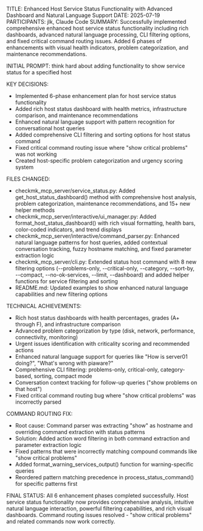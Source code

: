 TITLE: Enhanced Host Service Status Functionality with Advanced Dashboard and Natural Language Support
DATE: 2025-07-19
PARTICIPANTS: jlk, Claude Code
SUMMARY: Successfully implemented comprehensive enhanced host service status functionality including rich dashboards, advanced natural language processing, CLI filtering options, and fixed critical command routing issues. Added 6 phases of enhancements with visual health indicators, problem categorization, and maintenance recommendations.

INITIAL PROMPT: think hard about adding functionality to show service status for a specified host

KEY DECISIONS:
- Implemented 6-phase enhancement plan for host service status functionality
- Added rich host status dashboard with health metrics, infrastructure comparison, and maintenance recommendations
- Enhanced natural language support with pattern recognition for conversational host queries
- Added comprehensive CLI filtering and sorting options for host status command
- Fixed critical command routing issue where "show critical problems" was not working
- Created host-specific problem categorization and urgency scoring system

FILES CHANGED:
- checkmk_mcp_server/service_status.py: Added get_host_status_dashboard() method with comprehensive host analysis, problem categorization, maintenance recommendations, and 15+ new helper methods
- checkmk_mcp_server/interactive/ui_manager.py: Added format_host_status_dashboard() with rich visual formatting, health bars, color-coded indicators, and trend displays
- checkmk_mcp_server/interactive/command_parser.py: Enhanced natural language patterns for host queries, added contextual conversation tracking, fuzzy hostname matching, and fixed parameter extraction logic
- checkmk_mcp_server/cli.py: Extended status host command with 8 new filtering options (--problems-only, --critical-only, --category, --sort-by, --compact, --no-ok-services, --limit, --dashboard) and added helper functions for service filtering and sorting
- README.md: Updated examples to show enhanced natural language capabilities and new filtering options

TECHNICAL ACHIEVEMENTS:
- Rich host status dashboards with health percentages, grades (A+ through F), and infrastructure comparison
- Advanced problem categorization by type (disk, network, performance, connectivity, monitoring)
- Urgent issues identification with criticality scoring and recommended actions
- Enhanced natural language support for queries like "How is server01 doing?", "What's wrong with piaware?"
- Comprehensive CLI filtering: problems-only, critical-only, category-based, sorting, compact mode
- Conversation context tracking for follow-up queries ("show problems on that host")
- Fixed critical command routing bug where "show critical problems" was incorrectly parsed

COMMAND ROUTING FIX:
- Root cause: Command parser was extracting "show" as hostname and overriding command extraction with status patterns
- Solution: Added action word filtering in both command extraction and parameter extraction logic
- Fixed patterns that were incorrectly matching compound commands like "show critical problems"
- Added format_warning_services_output() function for warning-specific queries
- Reordered pattern matching precedence in process_status_command() for specific patterns first

FINAL STATUS:
All 6 enhancement phases completed successfully. Host service status functionality now provides comprehensive analysis, intuitive natural language interaction, powerful filtering capabilities, and rich visual dashboards. Command routing issues resolved - "show critical problems" and related commands now work correctly.